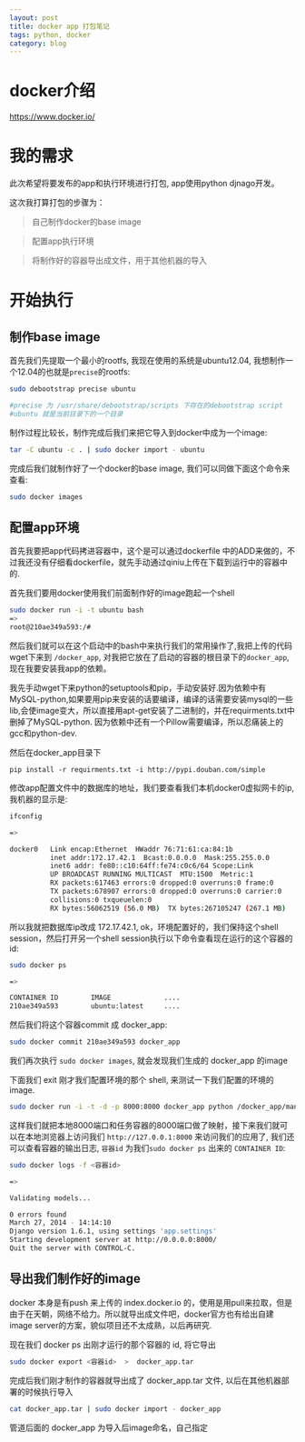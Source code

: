 ```yaml
---
layout: post
title: docker app 打包笔记
tags: python, docker
category: blog
---
```


docker介绍 
============

https://www.docker.io/

我的需求
==========

此次希望将要发布的app和执行环境进行打包, app使用python djnago开发。

这次我打算打包的步骤为：


> 自己制作docker的base image

> 配置app执行环境

> 将制作好的容器导出成文件，用于其他机器的导入


开始执行
=========

制作base image
----------------

首先我们先提取一个最小的rootfs, 我现在使用的系统是ubuntu12.04, 我想制作一个12.04的也就是`precise`的rootfs:

```bash
sudo debootstrap precise ubuntu

#precise 为 /usr/share/debootstrap/scripts 下存在的debootstrap script
#ubuntu 就是当前目录下的一个目录
```

制作过程比较长，制作完成后我们来把它导入到docker中成为一个image:

```bash
tar -C ubuntu -c . | sudo docker import - ubuntu
```

完成后我们就制作好了一个docker的base image, 我们可以同做下面这个命令来查看:

```bash
sudo docker images
```


配置app环境
------------

首先我要把app代码拷进容器中，这个是可以通过dockerfile 中的ADD来做的，不过我还没有仔细看dockerfile，就先手动通过qiniu上传在下载到运行中的容器中的.

首先我们要用docker使用我们前面制作好的image跑起一个shell

```bash
sudo docker run -i -t ubuntu bash
=>
root@210ae349a593:/# 
```

然后我们就可以在这个启动中的bash中来执行我们的常用操作了,我把上传的代码wget下来到 `/docker_app`, 对我把它放在了启动的容器的根目录下的`docker_app`,现在我要安装我app的依赖。

我先手动wget下来python的setuptools和pip，手动安装好.因为依赖中有MySQL-python,如果要用pip来安装的话要编译，编译的话需要安装mysql的一些lib,会使image变大，所以直接用apt-get安装了二进制的，并在requirments.txt中删掉了MySQL-python. 因为依赖中还有一个Pillow需要编译，所以忍痛装上的gcc和python-dev.

然后在docker_app目录下

```
pip install -r requirments.txt -i http://pypi.douban.com/simple
```

修改app配置文件中的数据库的地址，我们要查看我们本机docker0虚拟网卡的ip, 我机器的显示是:

```bash
ifconfig

=>

docker0   Link encap:Ethernet  HWaddr 76:71:61:ca:84:1b  
          inet addr:172.17.42.1  Bcast:0.0.0.0  Mask:255.255.0.0
          inet6 addr: fe80::c10:64ff:fe74:c0c6/64 Scope:Link
          UP BROADCAST RUNNING MULTICAST  MTU:1500  Metric:1
          RX packets:617463 errors:0 dropped:0 overruns:0 frame:0
          TX packets:678907 errors:0 dropped:0 overruns:0 carrier:0
          collisions:0 txqueuelen:0 
          RX bytes:56062519 (56.0 MB)  TX bytes:267105247 (267.1 MB)
```
所以我就把数据库ip改成 172.17.42.1, ok，环境配置好的，我们保持这个shell session，然后打开另一个shell session执行以下命令查看现在运行的这个容器的id:

```bash
sudo docker ps

=>

CONTAINER ID        IMAGE             .... 
210ae349a593        ubuntu:latest     ....
```

然后我们将这个容器commit 成 docker_app:

```bash
sudo docker commit 210ae349a593 docker_app
```

我们再次执行 `sudo docker images`, 就会发现我们生成的 docker_app 的image

下面我们 exit 刚才我们配置环境的那个 shell, 来测试一下我们配置的环境的image.

```bash
sudo docker run -i -t -d -p 8000:8000 docker_app python /docker_app/manage.py runserver 0.0.0.0:8000
```
这样我们就把本地8000端口和任务容器的8000端口做了映射，接下来我们就可以在本地浏览器上访问我们 `http://127.0.0.1:8000` 来访问我们的应用了, 我们还可以查看容器的输出日志, `容器id` 为我们`sudo docker ps` 出来的 `CONTAINER ID`:

```bash
sudo docker logs -f <容器id>

=>

Validating models...

0 errors found
March 27, 2014 - 14:14:10
Django version 1.6.1, using settings 'app.settings'
Starting development server at http://0.0.0.0:8000/
Quit the server with CONTROL-C.

```


导出我们制作好的image
-----------------------

docker 本身是有push 来上传的 index.docker.io 的，使用是用pull来拉取，但是由于在天朝，网络不给力。所以就导出成文件吧，docker官方也有给出自建image server的方案，貌似项目还不太成熟，以后再研究.

现在我们 docker ps 出刚才运行的那个容器的 id, 将它导出

```bash
sudo docker export <容器id>  >  docker_app.tar
```

完成后我们刚才制作的容器就导出成了 docker_app.tar 文件, 以后在其他机器部署的时候执行导入

```bash
cat docker_app.tar | sudo docker import - docker_app
```
管道后面的 docker_app 为导入后image命名，自己指定
